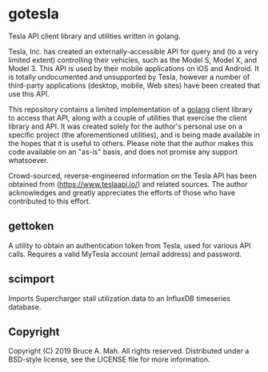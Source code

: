 gotesla
=======

Tesla API client library and utilities written in golang.

Tesla, Inc. has created an externally-accessible API for query and (to
a very limited extent) controlling their vehicles, such as the Model
S, Model X, and Model 3.  This API is used by their mobile
applications on iOS and Android.  It is totally undocumented and
unsupported by Tesla, however a number of third-party applications
(desktop, mobile, Web sites) have been created that use this API.

This repository contains a limited implementation of a
[golang](https://golang.org) client library to access that API, along
with a couple of utilities that exercise the client library and API.
It was created solely for the author's personal use on a specific
project (the aforementioned utilities), and is being made available in
the hopes that it is useful to others.  Please note that the author
makes this code available on an "as-is" basis, and does not promise
any support whatsoever.

Crowd-sourced, reverse-engineered information on the Tesla API has
been obtained from (https://www.teslaapi.io/) and related sources.
The author acknowledges and greatly appreciates the efforts of those
who have contributed to this effort.

gettoken
--------

A utility to obtain an authentication token from Tesla, used for
various API calls.  Requires a valid MyTesla account (email address)
and password.

scimport
--------

Imports Supercharger stall utilization data to an InfluxDB timeseries
database.

Copyright
---------

Copyright (C) 2019 Bruce A. Mah.  All rights reserved.  Distributed
under a BSD-style license, see the LICENSE file for more information.

